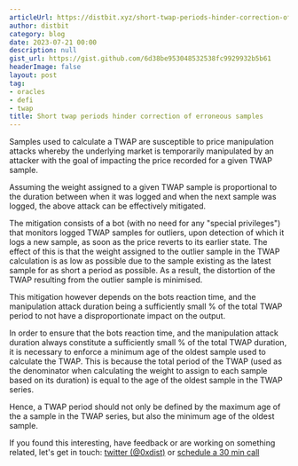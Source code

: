 ```yaml
---
articleUrl: https://distbit.xyz/short-twap-periods-hinder-correction-of-erroneous-samples
author: distbit
category: blog
date: 2023-07-21 00:00
description: null
gist_url: https://gist.github.com/6d38be953048532538fc9929932b5b61
headerImage: false
layout: post
tag:
- oracles
- defi
- twap
title: Short twap periods hinder correction of erroneous samples
---
```






Samples used to calculate a TWAP are susceptible to price manipulation attacks whereby the underlying market is temporarily manipulated by an attacker with the goal of impacting the price recorded for a given TWAP sample. 

Assuming the weight assigned to a given TWAP sample is proportional to the duration between when it was logged and when the next sample was logged, the above attack can be effectively mitigated.  

The mitigation consists of a bot (with no need for any "special privileges") that monitors logged TWAP samples for outliers, upon detection of which it logs a new sample, as soon as the price reverts to its earlier state. The effect of this is that the weight assigned to the outlier sample in the TWAP calculation is as low as possible due to the sample existing as the latest sample for as short a period as possible. As a result, the distortion of the TWAP resulting from the outlier sample is minimised.

This mitigation however depends on the bots reaction time, and the manipulation attack duration being a sufficiently small % of the total TWAP period to not have a disproportionate impact on the output. 

In order to ensure that the bots reaction time, and the manipulation attack duration always constitute a sufficiently small % of the total TWAP duration, it is necessary to enforce a minimum age of the oldest sample used to calculate the TWAP. This is because the total period of the TWAP (used as the denominator when calculating the weight to assign to each sample based on its duration) is equal to the age of the oldest sample in the TWAP series.

Hence, a TWAP period should not only be defined by the maximum age of the a sample in the TWAP series, but also the minimum age of the oldest sample. 


If you found this interesting, have feedback or are working on something related, let's get in touch: [twitter (@0xdist)](https://twitter.com/0xdist) or [schedule a 30 min call](https://cal.com/distbit/30min)